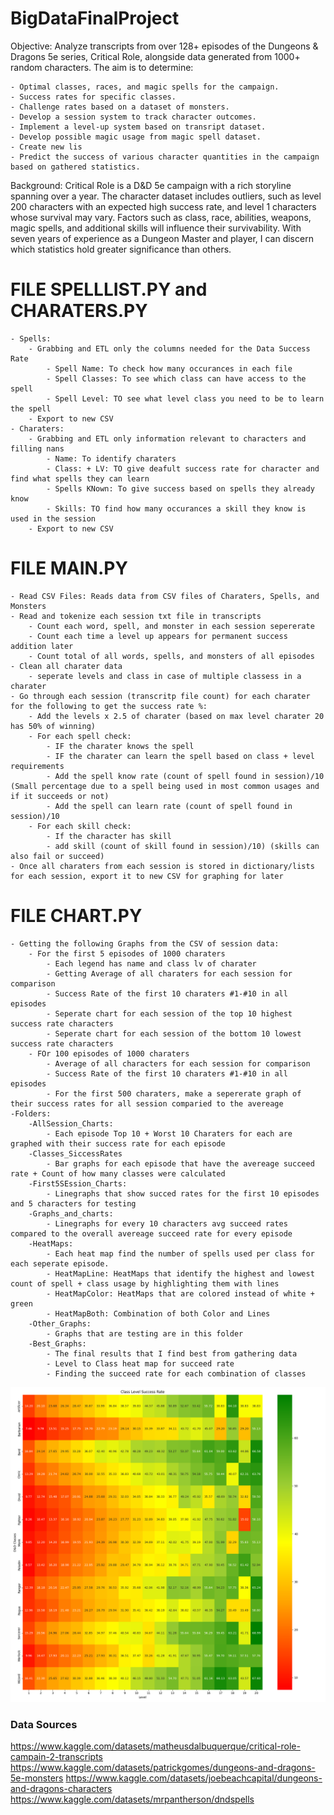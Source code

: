 # BigDataFinalProject

Objective:
Analyze transcripts from over 128+ episodes of the Dungeons & Dragons 5e series, Critical Role, alongside data generated from 1000+ random characters. The aim is to determine:

	- Optimal classes, races, and magic spells for the campaign.
	- Success rates for specific classes.
	- Challenge rates based on a dataset of monsters.
	- Develop a session system to track character outcomes.
	- Implement a level-up system based on transript dataset.
	- Develop possible magic usage from magic spell dataset.
	- Create new lis
	- Predict the success of various character quantities in the campaign based on gathered statistics.

Background: Critical Role is a D&D 5e campaign with a rich storyline spanning over a year. The character dataset includes outliers, such as level 200 characters with an expected high success rate, and level 1 characters whose survival may vary. Factors such as class, race, abilities, weapons, magic spells, and additional skills will influence their survivability. With seven years of experience as a Dungeon Master and player, I can discern which statistics hold greater significance than others.


# FILE SPELLLIST.PY and CHARATERS.PY
	- Spells: 
		- Grabbing and ETL only the columns needed for the Data Success Rate 
			- Spell Name: To check how many occurances in each file 
			- Spell Classes: To see which class can have access to the spell 
			- Spell Level: TO see what level class you need to be to learn the spell 
		- Export to new CSV
	- Charaters: 
		- Grabbing and ETL only information relevant to characters and filling nans 
			- Name: To identify charaters 
			- Class: + LV: TO give deafult success rate for character and find what spells they can learn 
			- Spells KNown: To give success based on spells they already know 
			- Skills: TO find how many occurances a skill they know is used in the session 
		- Export to new CSV
			
# FILE MAIN.PY
	- Read CSV Files: Reads data from CSV files of Charaters, Spells, and Monsters
	- Read and tokenize each session txt file in transcripts
		- Count each word, spell, and monster in each session sepererate
		- Count each time a level up appears for permanent success addition later 
		- Count total of all words, spells, and monsters of all episodes 
	- Clean all charater data
		- seperate levels and class in case of multiple classess in a charater 
	- Go through each session (transcritp file count) for each charater for the following to get the success rate %:
		- Add the levels x 2.5 of charater (based on max level charater 20 has 50% of winning) 
		- For each spell check:
			- IF the charater knows the spell
			- IF the charater can learn the spell based on class + level requirements 
			- Add the spell know rate (count of spell found in session)/10  (Small percentage due to a spell being used in most common usages and if it succeeds or not) 
			- Add the spell can learn rate (count of spell found in session)/10
		- For each skill check:
			- If the character has skill 
			- add skill (count of skill found in session)/10) (skills can also fail or succeed) 
	- Once all charaters from each session is stored in dictionary/lists for each session, export it to new CSV for graphing for later 


# FILE CHART.PY
	- Getting the following Graphs from the CSV of session data:
		- For the first 5 episodes of 1000 charaters 
			- Each legend has name and class lv of charater 
			- Getting Average of all charaters for each session for comparison 
			- Success Rate of the first 10 charaters #1-#10 in all episodes 
			- Seperate chart for each session of the top 10 highest success rate characters 
			- Seperate chart for each session of the bottom 10 lowest success rate characters 
		- FOr 100 episodes of 1000 charaters 
			- Average of all characters for each session for comparison
			- Success Rate of the first 10 charaters #1-#10 in all episodes 
			- For the first 500 charaters, make a sepererate graph of their success rates for all session comparied to the avereage 
	-Folders:
		-AllSession_Charts:
			- Each episode Top 10 + Worst 10 Charaters for each are graphed with their success rate for each episode
		-Classes_SiccessRates
			- Bar graphs for each episode that have the avereage succeed rate + Count of how many classes were calculated
		-First5SEssion_Charts:
			- Linegraphs that show succed rates for the first 10 episodes and 5 characters for testing 
		-Graphs_and_charts:
			- Linegraphs for every 10 characters avg succeed rates compared to the overall avereage succeed rate for every episode
		-HeatMaps:
			- Each heat map find the number of spells used per class for each seperate episode. 
			- HeatMapLine: HeatMaps that identify the highest and lowest count of spell + class usage by highlighting them with lines 
			- HeatMapColor: HeatMaps that are colored instead of white + green
			- HeatMapBoth: Combination of both Color and Lines 
		-Other_Graphs:
			- Graphs that are testing are in this folder 
		-Best_Graphs: 
			- The final results that I find best from gathering data 
			- Level to Class heat map for succeed rate
			- Finding the succeed rate for each combination of classes 
			
![ClassToLevel HEATMAP](CampaignDnD/Best_Graphs/LevelsandSuccessrates.png)



### Data Sources
https://www.kaggle.com/datasets/matheusdalbuquerque/critical-role-campain-2-transcripts
https://www.kaggle.com/datasets/patrickgomes/dungeons-and-dragons-5e-monsters
https://www.kaggle.com/datasets/joebeachcapital/dungeons-and-dragons-characters
https://www.kaggle.com/datasets/mrpantherson/dndspells
 
